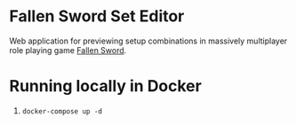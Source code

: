# Fallen Sword Set Editor

Web application for previewing setup combinations in massively multiplayer role playing game [Fallen Sword](https://fallensword.com/).

# Running locally in Docker

1. `docker-compose up -d`